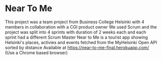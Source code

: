 # Near To Me
This project was a team project from Business College Helsinki with 4 members in collaboration with a CGI product owner
We used Scrum and the project was split into 4 sprints with duration of 2 weeks each and each sprint had a different Scrum Master
Near to Me is a tourist app showing Helsinki's places, activies and events fetched from the MyHelsinki Open API sorted by distance
Available at https://near-to-me-final.herokuapp.com/ (Use a Chrome based browser)
